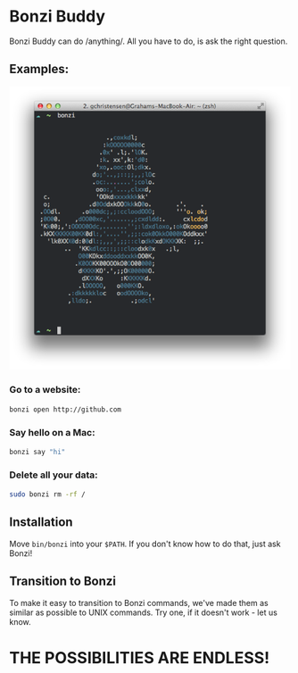 # Bonzi Buddy

Bonzi Buddy can do /anything/. All you have to do, is ask the right question.

## Examples:

![Bonzi Buddy just Wants To Help](example.png)

### Go to a website:

```bash
bonzi open http://github.com
```

### Say hello on a Mac:

```bash
bonzi say "hi"
```

### Delete all your data:

```bash
sudo bonzi rm -rf /
```

## Installation

Move `bin/bonzi` into your `$PATH`. If you don't know how to do that, just ask
Bonzi!

## Transition to Bonzi

To make it easy to transition to Bonzi commands, we've made them as similar as
possible to UNIX commands. Try one, if it doesn't work - let us know.

# THE POSSIBILITIES ARE ENDLESS!


